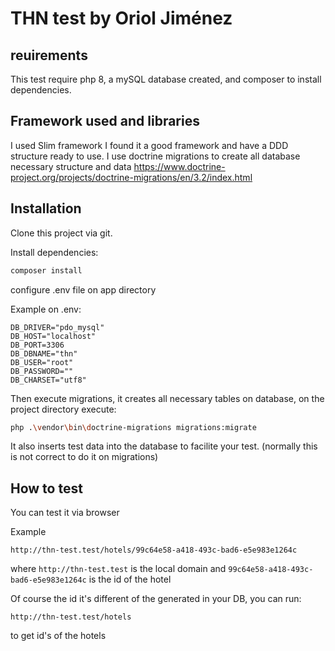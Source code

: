 
# THN test by Oriol Jiménez

## reuirements

This test require php 8, a mySQL database created, and composer to install dependencies.

## Framework used and libraries
I used Slim framework I found it a good framework and have a DDD structure ready to use.
I use doctrine migrations to create all database necessary structure and data <https://www.doctrine-project.org/projects/doctrine-migrations/en/3.2/index.html>

## Installation

Clone this project via git.

Install dependencies:
```bash
composer install
```

configure .env file on app directory

Example on .env:
```
DB_DRIVER="pdo_mysql"
DB_HOST="localhost"
DB_PORT=3306
DB_DBNAME="thn"
DB_USER="root"
DB_PASSWORD=""
DB_CHARSET="utf8"
```

Then execute migrations, it creates all necessary tables on database, on the project directory execute:
```bash
php .\vendor\bin\doctrine-migrations migrations:migrate
```
It also inserts test data into the database to facilite your test. (normally this is not correct to do it on migrations)

## How to test

You can test it via browser

Example
```
http://thn-test.test/hotels/99c64e58-a418-493c-bad6-e5e983e1264c
```
where ```http://thn-test.test``` is the local domain and ``99c64e58-a418-493c-bad6-e5e983e1264c`` is the id of the hotel

Of course the id it's different of the generated in your DB, you can run:
```
http://thn-test.test/hotels
```
to get id's of the hotels
